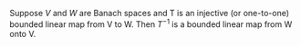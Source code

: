 Suppose $V$ and $W$ are Banach spaces and T is an injective (or one-to-one) bounded linear map from V to W. Then $T^{-1}$ is a bounded linear map from W onto V.